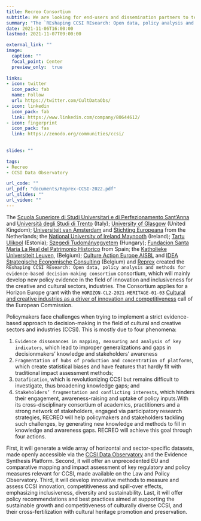 ```yaml
---
title: Recreo Consortium
subtitle: We are looking for end-users and dissemination partners to test our data and visualization products
summary: "The `REshaping CCSI REsearch: Open data, policy analysis and methods for evidence-based decision-making consortium` did not get funding, but some partners decided to further develop the CCSI Data Observatory."
date: 2021-11-06T16:00:00
lastmod: 2021-11-07T09:00:00

external_link: ""
image:
  caption: ""
  focal_point: Center
  preview_only:  true
  
links:
- icon: twitter
  icon_pack: fab
  name: Follow
  url: https://twitter.com/CultDataObs/
- icon: linkedin
  icon_pack: fab
  link: https://www.linkedin.com/company/80644612/
- icon: fingerprint
  icon_pack: fas
  link: https://zenodo.org/communities/ccsi/ 
  
  
slides: ""

tags:
- Recreo
- CCSI Data Observatory

url_code: ""
url_pdf: "documents/Reprex-CCSI-2022.pdf"
url_slides: ""
url_video: ""
---
```



The [Scuola Superiore di Studi Universitari e di Perfezionamento Sant’Anna](https://www.santannapisa.it/it) and [Università degli Studi di Trento](https://www.unitn.it/en) (Italy); [University of Glasgow](https://www.create.ac.uk/) (United Kingdom); [Universiteit van Amsterdam](https://www.ivir.nl/) and [Stichting Europeana](https://pro.europeana.eu/) from the	Netherlands; the [National University of Ireland Maynooth](https://www.maynoothuniversity.ie/)	(Ireland); [Tartu Ulikool](https://www.ut.ee/en/)	(Estonia); [Szegedi Tudományegyetem](https://u-szeged.hu/) (Hungary); [Fundacion Santa Maria La Real del Patrimonio Historico](https://www.santamarialareal.org/) from Spain; the [Katholieke Universiteit Leuven](https://www.kuleuven.be/kuleuven/),	(Belgium); [Culture Action Europe AISBL](https://cultureactioneurope.org/) and [IDEA Strategische Economische Consulting](https://www.ideaconsult.be/en/) 	(Belgium) and [Reprex](https://reprex.nl/) created the `REshaping CCSI REsearch: Open data, policy analysis and methods for evidence-based decision-making consortium` consortium, which will mainly develop new policy evidence in the field of innovation and inclusiveness for the creative and cultural sectors, industries. The Consortium applies for a Horizon Europe grant with the `HORIZON-CL2-2021-HERITAGE-01-03` [Cultural and creative industries as a driver of innovation and competitiveness](https://ec.europa.eu/info/funding-tenders/opportunities/portal/screen/opportunities/topic-details/horizon-cl2-2021-heritage-01-03) call of the European Commission.

Policymakers face challenges when trying to implement a strict evidence-based approach to decision-making in the field of cultural and creative sectors and industries (CCSI). This is mostly due to four phenomena: 

1. `Evidence dissonances in mapping, measuring and analysis of key indicators`, which lead to improper generalizations and gaps in decisionmakers’ knowledge and stakeholders’ awareness
2. `Fragmentation of hubs of production and concentration of platforms`, which create statistical biases and have features that hardly fit with traditional impact assessment methods; 
3. `Datafication`, which is revolutionizing CCSI but remains difficult to investigate, thus broadening knowledge gaps; and 
4. `Stakeholders’ fragmentation and conflicting interests`, which hinders their engagement, awareness-raising and uptake of policy inputs.With its cross-disciplinary consortium of academics, practitioners and a strong network of stakeholders, engaged via participatory research strategies, RECREO will help policymakers and stakeholders tackling such challenges, by generating new knowledge and methods to fill in knowledge and awareness gaps. RECREO will achieve this goal through four actions. 

First, it will generate a wide array of horizontal and sector-specific datasets, made openly accessible via the [CCSI Data Observatory](https://ccsi.dataobservatory.eu/) and the Evidence Synthesis Platform. Second, it will offer an unprecedented EU and comparative mapping and impact assessment of key regulatory and policy measures relevant for CCSI, made available on the Law and Policy Observatory. Third, it will develop innovative methods to measure and assess CCSI innovation, competitiveness and spill-over effects, emphasizing inclusiveness, diversity and sustainability. Last, it will offer policy recommendations and best practices aimed at supporting the sustainable growth and competitiveness of culturally diverse CCSI, and their cross-fertilization with cultural heritage promotion and preservation.